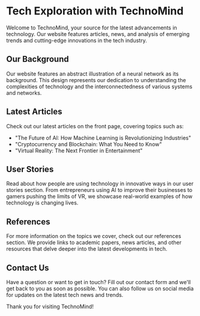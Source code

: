 <!--font:Montserrat-->

# Tech Exploration with TechnoMind

Welcome to TechnoMind, your source for the latest advancements in technology. Our website features articles, news, and analysis of emerging trends and cutting-edge innovations in the tech industry.

## Our Background

Our website features an abstract illustration of a neural network as its background. This design represents our dedication to understanding the complexities of technology and the interconnectedness of various systems and networks.

## Latest Articles

Check out our latest articles on the front page, covering topics such as:

- "The Future of AI: How Machine Learning is Revolutionizing Industries"
- "Cryptocurrency and Blockchain: What You Need to Know"
- "Virtual Reality: The Next Frontier in Entertainment"

## User Stories

Read about how people are using technology in innovative ways in our user stories section. From entrepreneurs using AI to improve their businesses to gamers pushing the limits of VR, we showcase real-world examples of how technology is changing lives.

## References

For more information on the topics we cover, check out our references section. We provide links to academic papers, news articles, and other resources that delve deeper into the latest developments in tech.

## Contact Us

Have a question or want to get in touch? Fill out our contact form and we'll get back to you as soon as possible. You can also follow us on social media for updates on the latest tech news and trends.

Thank you for visiting TechnoMind!

<!--

Write me content for website with wallpaper which alt text is:

"An abstract illustration of a neural network, with intricate lines and a dark and technological color palette."

The name/title of the page should not be 1:1 copy of the alt text but rather a real content of the website which is using this wallpaper.

- Use markdown format 
- Start with heading
- Heading should be short and concise
- The content should look like a real website 
- The website should not be about the wallpaper, wallpaper is just a related background
- Heading should be contain work "wallpaper" or "background"
- Include real sections like references, contact, user stories, etc. use things relevant to the page purpose.
- Feel free to use structure like headings, bullets, numbering, blockquotes, paragraphs, horizontal lines, etc.
- You can use formatting like bold or _italic_
- You can include UTF-8 emojis
- Links should be only #hash anchors (and you can refer to the document itself)
- Do not include images


---


# TechnoMind - A Wallpaper for Tech Enthusiasts

Welcome to TechnoMind, a website dedicated to exploring the latest advancements in technology. Our website features articles, news, and analysis of the tech industry, with a focus on emerging trends and cutting-edge innovations.

## Our Background

Our wallpaper is an abstract illustration of a neural network, with intricate lines and a dark and technological color palette. This wallpaper represents our commitment to exploring the complex inner workings of technology and the interconnectedness of various systems and networks.

## Latest Articles

Check out our latest articles on the front page, including:

- "The Future of AI: How Machine Learning is Revolutionizing Industries"
- "Cryptocurrency and Blockchain: What You Need to Know"
- "Virtual Reality: The Next Frontier in Entertainment"

## User Stories

Read about how people are using technology in innovative ways in our user stories section. From entrepreneurs using AI to improve their businesses to gamers pushing the limits of VR, we showcase real-world examples of how technology is changing lives.

## References

For more information on the topics we cover, check out our references section. We provide links to academic papers, news articles, and other resources that delve deeper into the latest developments in tech.

## Contact Us

Have a question or want to get in touch? Fill out our contact form and we'll get back to you as soon as possible. You can also follow us on social media for updates on the latest tech news and trends.

Thank you for visiting TechnoMind!


---


Heading should not include word "wallpaper". The website should not be about the wallpaper itself, wallpaper is just a related background, rewrite whole content.


---


# TechnoMind - Exploring the Complexities of Technology

Welcome to TechnoMind, a website dedicated to exploring the latest advancements in technology. Our website features articles, news, and analysis of the tech industry, with a focus on emerging trends and cutting-edge innovations.

## Our Background

Our website features an abstract illustration of a neural network as its background. This intricate design represents our commitment to exploring the complex inner workings of technology and the interconnectedness of various systems and networks.

## Latest Articles

Check out our latest articles on the front page, including:

- "The Future of AI: How Machine Learning is Revolutionizing Industries"
- "Cryptocurrency and Blockchain: What You Need to Know"
- "Virtual Reality: The Next Frontier in Entertainment"

## User Stories

Read about how people are using technology in innovative ways in our user stories section. From entrepreneurs using AI to improve their businesses to gamers pushing the limits of VR, we showcase real-world examples of how technology is changing lives.

## References

For more information on the topics we cover, check out our references section. We provide links to academic papers, news articles, and other resources that delve deeper into the latest developments in tech.

## Contact Us

Have a question or want to get in touch? Fill out our contact form and we'll get back to you as soon as possible. You can also follow us on social media for updates on the latest tech news and trends.

Thank you for visiting TechnoMind!


---


Heading is too long, rewrite whole content.


---


# TechnoMind - Exploring Technology's Complexities

Welcome to TechnoMind, a website dedicated to exploring the latest advancements in technology. Our articles, news, and analysis focus on emerging trends and cutting-edge innovations in the tech industry.

## Our Background

Our website features an abstract illustration of a neural network as its background. This intricate design represents our commitment to understanding the complex inner workings of technology and the interconnectedness of various systems and networks.

## Latest Articles

Check out our latest articles on the front page, covering topics such as:

- "The Future of AI: How Machine Learning is Revolutionizing Industries"
- "Cryptocurrency and Blockchain: What You Need to Know"
- "Virtual Reality: The Next Frontier in Entertainment"

## User Stories

Read about how people are using technology in innovative ways in our user stories section. From entrepreneurs using AI to improve their businesses to gamers pushing the limits of VR, we showcase real-world examples of how technology is changing lives.

## References

For more information on the topics we cover, check out our references section. We provide links to academic papers, news articles, and other resources that delve deeper into the latest developments in tech.

## Contact Us

Have a question or want to get in touch? Fill out our contact form and we'll get back to you as soon as possible. You can also follow us on social media for updates on the latest tech news and trends.

Thank you for visiting TechnoMind!


---


Heading is too long, rewrite whole content.


---


# TechnoMind - Exploring the Latest in Tech

Welcome to TechnoMind, your source for the latest advancements in technology. Our website features articles, news, and analysis of emerging trends and cutting-edge innovations in the tech industry.

## Our Background

Our website features an abstract illustration of a neural network as its background. This design represents our dedication to understanding the complexities of technology and the interconnectedness of various systems and networks.

## Latest Articles

Check out our latest articles on the front page, covering topics such as:

- "The Future of AI: How Machine Learning is Revolutionizing Industries"
- "Cryptocurrency and Blockchain: What You Need to Know"
- "Virtual Reality: The Next Frontier in Entertainment"

## User Stories

Read about how people are using technology in innovative ways in our user stories section. From entrepreneurs using AI to improve their businesses to gamers pushing the limits of VR, we showcase real-world examples of how technology is changing lives.

## References

For more information on the topics we cover, check out our references section. We provide links to academic papers, news articles, and other resources that delve deeper into the latest developments in tech.

## Contact Us

Have a question or want to get in touch? Fill out our contact form and we'll get back to you as soon as possible. You can also follow us on social media for updates on the latest tech news and trends.

Thank you for visiting TechnoMind!


---


Write me a Google font which is best fitting for the website.

Pick from the list:
- Futura
- Playfair Display
- Raleway
- Lobster
- Lato
- IBM Plex Sans
- Inter
- Open Sans
- Roboto
- Dancing Script
- Alegreya
- Poppins
- Orbitron
- Barlow Condensed
- Exo 2
- Montserrat
- Great Vibes


Write just the font name nothing else.


---


I recommend using the "Montserrat" font for your website.

-->
